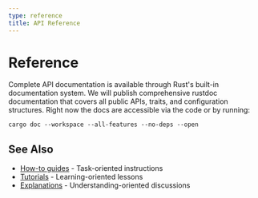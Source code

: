 ```yaml
---
type: reference
title: API Reference
---
```


# Reference

Complete API documentation is available through Rust's built-in documentation system. We will publish comprehensive rustdoc documentation that covers all public APIs, traits, and configuration structures.
Right now the docs are accessible via the code or by running:
```shell
cargo doc --workspace --all-features --no-deps --open
```

## See Also

- [How-to guides](../how-to/) - Task-oriented instructions
- [Tutorials](../tutorials/) - Learning-oriented lessons  
- [Explanations](../explanation/) - Understanding-oriented discussions